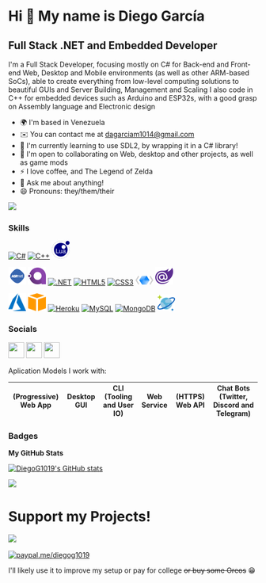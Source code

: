 Hi 👋 My name is Diego García
=============================

Full Stack .NET and Embedded Developer
--------------------------------------

I'm a Full Stack Developer, focusing mostly on C# for Back-end and Front-end Web, Desktop and Mobile environments (as well as other ARM-based SoCs), able to create everything from low-level computing solutions to beautiful GUIs and Server Building, Management and Scaling I also code in C++ for embedded devices such as Arduino and ESP32s, with a good grasp on Assembly language and Electronic design

* 🌍  I'm based in Venezuela
* ✉️  You can contact me at [dagarciam1014@gmail.com](mailto:dagarciam1014@gmail.com)
* 🧠  I'm currently learning to use SDL2, by wrapping it in a C# library!
* 🤝  I'm open to collaborating on Web, desktop and other projects, as well as game mods
* ⚡  I love coffee, and The Legend of Zelda
* 💬 Ask me about anything!
* 😄 Pronouns: they/them/their

<a href="https://www.github.com/diegog1019" target="_blank" rel="noreferrer"><img
src="https://img.shields.io/github/followers/diegog1019?logo=github&style=for-the-badge&color=0891b2&labelColor=1c1917" /></a>
### Skills

<p align="left">
<a href="https://docs.microsoft.com/en-us/dotnet/csharp/" target="_blank" rel="noreferrer"><img src="https://raw.githubusercontent.com/danielcranney/readme-generator/main/public/icons/skills/csharp-colored.svg" width="36" height="36" alt="C#" /></a>
<a href="https://docs.microsoft.com/en-us/cpp/?view=msvc-170" target="_blank" rel="noreferrer"><img src="https://raw.githubusercontent.com/danielcranney/readme-generator/main/public/icons/skills/cplusplus-colored.svg" width="36" height="36" alt="C++" /></a>
<a href="https://www.lua.org/" target="_blank" rel="noreferrer"><img src="https://raw.githubusercontent.com/DiegoG1019/DiegoG1019/main/lua_logo.png" alt="Lua" /></a>
</p>
<p align="left">
<a href="https://docs.microsoft.com/en-us/aspnet/core/introduction-to-aspnet-core?view=aspnetcore-6.0" target="_blank" rel="noreferrer"><img src="https://raw.githubusercontent.com/DiegoG1019/DiegoG1019/main/aspnet_logo.png" alt="ASP.NET" /></a>
<a href="https://avaloniaui.net/" target="_blank" rel="noreferrer"><img src="https://raw.githubusercontent.com/DiegoG1019/DiegoG1019/main/avalonia_logo.png" alt="Avalonia" /></a>
<a href="https://dotnet.microsoft.com/en-us/" target="_blank" rel="noreferrer"><img src="https://raw.githubusercontent.com/danielcranney/readme-generator/main/public/icons/skills/dot-net-colored.svg" width="36" height="36" alt=".NET" /></a>
<a href="https://developer.mozilla.org/en-US/docs/Glossary/HTML5" target="_blank" rel="noreferrer"><img src="https://raw.githubusercontent.com/danielcranney/readme-generator/main/public/icons/skills/html5-colored.svg" width="36" height="36" alt="HTML5" /></a>
<a href="https://www.w3.org/TR/CSS/#css" target="_blank" rel="noreferrer"><img src="https://raw.githubusercontent.com/danielcranney/readme-generator/main/public/icons/skills/css3-colored.svg" width="36" height="36" alt="CSS3" /></a>
<a href="https://docs.microsoft.com/en-us/dotnet/desktop/wpf/overview/?view=netdesktop-6.0" target="_blank" rel="noreferrer"><img src="https://raw.githubusercontent.com/DiegoG1019/DiegoG1019/main/xaml_logo.png" alt="XAML" /></a>
<a href="https://dotnet.microsoft.com/en-us/apps/aspnet/web-apps/blazor" target="_blank" rel="noreferrer"><img src="https://raw.githubusercontent.com/DiegoG1019/DiegoG1019/main/blazor_logo.png" alt="Blazor" /></a>
</p>

<p align="left">
<a href="https://azure.microsoft.com/en-us/" target="_blank" rel="noreferrer"><img src="https://raw.githubusercontent.com/DiegoG1019/DiegoG1019/main/azure_logo.png" width="36" height="36" alt="Microsoft Azure" /></a>
<a href="https://aws.amazon.com/" target="_blank" rel="noreferrer"><img src="https://raw.githubusercontent.com/DiegoG1019/DiegoG1019/main/aws_logo.png" width="36" height="36" alt="Amazon AWS" /></a>
<a href="https://www.heroku.com/" target="_blank" rel="noreferrer"><img src="https://raw.githubusercontent.com/danielcranney/readme-generator/main/public/icons/skills/heroku-colored.svg" width="36" height="36" alt="Heroku" /></a>
<a href="https://www.mysql.com/" target="_blank" rel="noreferrer"><img src="https://raw.githubusercontent.com/danielcranney/readme-generator/main/public/icons/skills/mysql-colored.svg" width="36" height="36" alt="MySQL" /></a>
<a href="https://www.mongodb.com/" target="_blank" rel="noreferrer"><img src="https://raw.githubusercontent.com/danielcranney/readme-generator/main/public/icons/skills/mongodb-colored.svg" width="36" height="36" alt="MongoDB" /></a>
<a href="https://azure.microsoft.com/en-us/services/cosmos-db/" target="_blank" rel="noreferrer"><img src="https://raw.githubusercontent.com/DiegoG1019/DiegoG1019/main/cosmosdb_logo.png" alt="CosmosDB" /></a>
</p>

### Socials

<p align="left"> <a href="https://www.github.com/diegog1019" target="_blank" rel="noreferrer"><img src="https://raw.githubusercontent.com/danielcranney/readme-generator/main/public/icons/socials/github.svg" width="32" height="32" /></a> <a href="https://www.linkedin.com/in/diego-garcía-8bbbba206/" target="_blank" rel="noreferrer"><img src="https://raw.githubusercontent.com/danielcranney/readme-generator/main/public/icons/socials/linkedin.svg" width="32" height="32" /></a> <a href="https://www.twitter.com/diegog1016" target="_blank" rel="noreferrer"><img src="https://raw.githubusercontent.com/danielcranney/readme-generator/main/public/icons/socials/twitter.svg" width="32" height="32" /></a></p>

Aplication Models I work with: 

|(Progressive) Web App|Desktop GUI|CLI (Tooling and User IO)|Web Service|(HTTPS) Web API|Chat Bots (Twitter, Discord and Telegram)|
|-|-|-|-|-|-|

### Badges

<b>My GitHub Stats</b>

<a href="http://www.github.com/DiegoG1019"><img src="https://github-readme-stats.vercel.app/api?username=DiegoG1019&show_icons=true&hide=&count_private=true&title_color=0891b2&text_color=ffffff&icon_color=0891b2&bg_color=1c1917&hide_border=true&show_icons=true" alt="DiegoG1019's GitHub stats" /></a>

<a href="http://www.github.com/DiegoG1019"><img src="https://github-readme-streak-stats.herokuapp.com/?user=DiegoG1019&stroke=ffffff&background=1c1917&ring=0891b2&fire=0891b2&currStreakNum=ffffff&currStreakLabel=0891b2&sideNums=ffffff&sideLabels=ffffff&dates=ffffff&hide_border=true" /></a>

# Support my Projects!
<a href="https://www.buymeacoffee.com/DiegoG1019"><img src="https://img.buymeacoffee.com/button-api/?text=Buy me a coffee&emoji=&slug=DiegoG1019&button_colour=5F7FFF&font_colour=ffffff&font_family=Inter&outline_colour=000000&coffee_colour=FFDD00"></a>

[![paypal.me/diegog1019](https://ionicabizau.github.io/badges/paypal.svg)](https://paypal.me/diegog1019)

I'll likely use it to improve my setup or pay for college ~~or buy some Oreos~~ 😁
